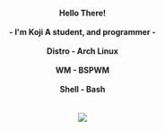 <p align="center">
  <b>
   Hello There!
    <br><br>
      - I'm Koji A student, and programmer -
    <br>
    <br>
      Distro - Arch Linux
    <br>
    <br>
      WM - BSPWM
    <br>
    <br>
      Shell - Bash
    <br>
  <b><br><br>
    <image src="https://readme-typing-svg.herokuapp.com?color=83C092&center=true&vCenter=true&lines=Do+or+do+not%2C+there+is+no+try">
</p>


